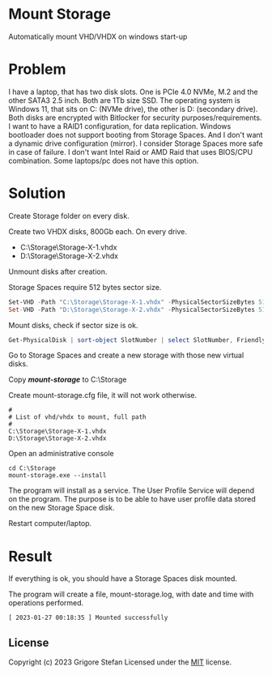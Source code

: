 # Mount Storage

Automatically mount VHD/VHDX on windows start-up

# Problem

I have a laptop, that has two disk slots. One is PCIe 4.0 NVMe, M.2 and the other SATA3 2.5 inch. Both are 1Tb size SSD.
The operating system is Windows 11, that sits on C: (NVMe drive), the other is D: (secondary drive).
Both disks are encrypted with Bitlocker for security purposes/requirements.
I want to have a RAID1 configuration, for data replication.
Windows bootloader does not support booting from Storage Spaces. And I don't want a dynamic drive configuration (mirror). I consider Storage Spaces more safe in case of failure.
I don't want Intel Raid or AMD Raid that uses BIOS/CPU combination. Some laptops/pc does not have this option.

# Solution

Create Storage folder on every disk.

Create two VHDX disks, 800Gb each. On every drive.
- C:\Storage\Storage-X-1.vhdx
- D:\Storage\Storage-X-2.vhdx

Unmount disks after creation.

Storage Spaces require 512 bytes sector size.

```powershell
Set-VHD -Path "C:\Storage\Storage-X-1.vhdx" -PhysicalSectorSizeBytes 512
Set-VHD -Path "D:\Storage\Storage-X-2.vhdx" -PhysicalSectorSizeBytes 512
```

Mount disks, check if sector size is ok.

```powershell
Get-PhysicalDisk | sort-object SlotNumber | select SlotNumber, FriendlyName, Manufacturer, Model, PhysicalSectorSize, LogicalSectorSize | ft
```

Go to Storage Spaces and create a new storage with those new virtual disks.

Copy ***mount-storage*** to C:\Storage

Create mount-storage.cfg file, it will not work otherwise.

```
#
# List of vhd/vhdx to mount, full path
#
C:\Storage\Storage-X-1.vhdx
D:\Storage\Storage-X-2.vhdx
```

Open an administrative console

```
cd C:\Storage
mount-storage.exe --install
```

The program will install as a service.
The User Profile Service will depend on the program.
The purpose is to be able to have user profile data stored on the new Storage Space disk.

Restart computer/laptop.

# Result

If everything is ok, you should have a Storage Spaces disk mounted.

The program will create a file, mount-storage.log, with date and time with operations performed.

```
[ 2023-01-27 00:18:35 ] Mounted successfully
```

## License

Copyright (c) 2023 Grigore Stefan
Licensed under the [MIT](LICENSE) license.

